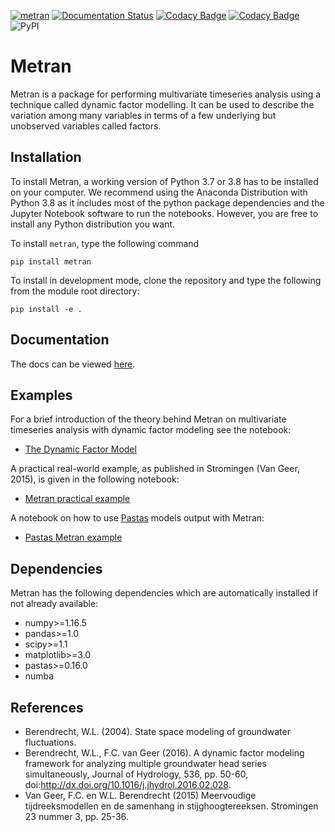 [![metran](https://github.com/pastas/metran/actions/workflows/ci.yml/badge.svg)](https://github.com/pastas/metran/actions/workflows/ci.yml)
[![Documentation Status](https://readthedocs.org/projects/metran/badge/?version=latest)](https://metran.readthedocs.io/en/latest/?badge=latest)
[![Codacy Badge](https://app.codacy.com/project/badge/Grade/43056ec3f22341fa992fff4e7b2eeb73)](https://www.codacy.com/gh/pastas/metran/dashboard?utm_source=github.com&utm_medium=referral&utm_content=pastas/metran&utm_campaign=Badge_Grade)
[![Codacy Badge](https://app.codacy.com/project/badge/Coverage/43056ec3f22341fa992fff4e7b2eeb73)](https://www.codacy.com/gh/pastas/metran/dashboard?utm_source=github.com&utm_medium=referral&utm_content=pastas/metran&utm_campaign=Badge_Coverage)
![PyPI](https://img.shields.io/pypi/v/metran)

# Metran

Metran is a package for performing multivariate timeseries analysis using a 
technique called dynamic factor modelling. It can be used to describe the 
variation among many variables in terms of a few underlying but unobserved 
variables called factors.

## Installation

To install Metran, a working version of Python 3.7 or 3.8 has to be installed on your computer. 
We recommend using the Anaconda Distribution with Python 3.8 as it includes most 
of the python package dependencies and the Jupyter Notebook software to run the 
notebooks. However, you are free to install any Python distribution you want.

To install `metran`, type the following command

`pip install metran`

To install in development mode, clone the repository and type the following from the module root directory:

`pip install -e .`

## Documentation

The docs can be viewed [here](https://metran.readthedocs.io/).

## Examples

For a brief introduction of the theory behind Metran on multivariate timeseries analysis with
dynamic factor modeling see the notebook:

-   [The Dynamic Factor Model](https://github.com/pastas/metran/blob/main/examples/dynamic_factor_model.ipynb)

A practical real-world example, as published in Stromingen (Van Geer, 2015), is given in the following notebook:

-   [Metran practical example](https://github.com/pastas/metran/blob/main/examples/metran_practical_example.ipynb)

A notebook on how to use [Pastas](https://github.com/pastas/pastas) models output with Metran:

-   [Pastas Metran example](https://github.com/pastas/metran/blob/main/examples/pastas_metran_example.ipynb)

## Dependencies

Metran has the following dependencies which are automatically installed if
not already available:

-   numpy>=1.16.5
-   pandas>=1.0
-   scipy>=1.1
-   matplotlib>=3.0
-   pastas>=0.16.0
-   numba

## References

-   Berendrecht, W.L. (2004). State space modeling of groundwater fluctuations. 
-   Berendrecht, W.L., F.C. van Geer (2016). A dynamic factor modeling framework for analyzing multiple groundwater head series simultaneously, Journal of Hydrology, 536, pp. 50-60, doi:<http://dx.doi.org/10.1016/j.jhydrol.2016.02.028>.
-   Van Geer, F.C. en W.L. Berendrecht (2015) Meervoudige tijdreeksmodellen en de samenhang in stijghoogtereeksen. Stromingen 23 nummer 3, pp. 25-36.
